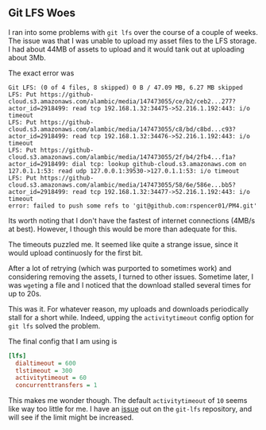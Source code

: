 ## Git LFS Woes

I ran into some problems with `git lfs` over the course of a couple of weeks.  The issue was that I was unable to upload my asset files to the LFS storage.  I had about 44MB of assets to upload and it would tank out at uploading about 3Mb.

The exact error was

~~~ shell
Git LFS: (0 of 4 files, 8 skipped) 0 B / 47.09 MB, 6.27 MB skipped
LFS: Put https://github-cloud.s3.amazonaws.com/alambic/media/147473055/ce/b2/ceb2...277?actor_id=2918499: read tcp 192.168.1.32:34475->52.216.1.192:443: i/o timeout
LFS: Put https://github-cloud.s3.amazonaws.com/alambic/media/147473055/c8/bd/c8bd...c93?actor_id=2918499: read tcp 192.168.1.32:34476->52.216.1.192:443: i/o timeout
LFS: Put https://github-cloud.s3.amazonaws.com/alambic/media/147473055/2f/b4/2fb4...f1a?actor_id=2918499: dial tcp: lookup github-cloud.s3.amazonaws.com on 127.0.1.1:53: read udp 127.0.0.1:39530->127.0.1.1:53: i/o timeout
LFS: Put https://github-cloud.s3.amazonaws.com/alambic/media/147473055/58/6e/586e...bb5?actor_id=2918499: read tcp 192.168.1.32:34477->52.216.1.192:443: i/o timeout
error: failed to push some refs to 'git@github.com:rspencer01/PM4.git'
~~~

Its worth noting that I don't have the fastest of internet connections (4MB/s at best).  However, I though this would be more than adequate for this.

The timeouts puzzled me.  It seemed like quite a strange issue, since it would upload continuosly for the first bit.

After a lot of retrying (which was purported to sometimes work) and considering removing the assets, I turned to other issues.  Sometime later, I was `wget`ing a file and I noticed that the download stalled several times for up to 20s.

This was it.  For whatever reason, my uploads and downloads periodically stall for a short while.  Indeed, upping the `activitytimeout` config option for `git lfs` solved the problem.

The final config that I am using is

~~~ ini
[lfs]
  dialtimeout = 600
  tlstimeout = 300
  activitytimeout = 60
  concurrenttransfers = 1
~~~

This makes me wonder though.  The default `activitytimeout` of `10` seems like way too little for me.  I have an [issue](https://github.com/git-lfs/git-lfs/issues/2430) out on the `git-lfs` repository, and will see if the limit might be increased.
